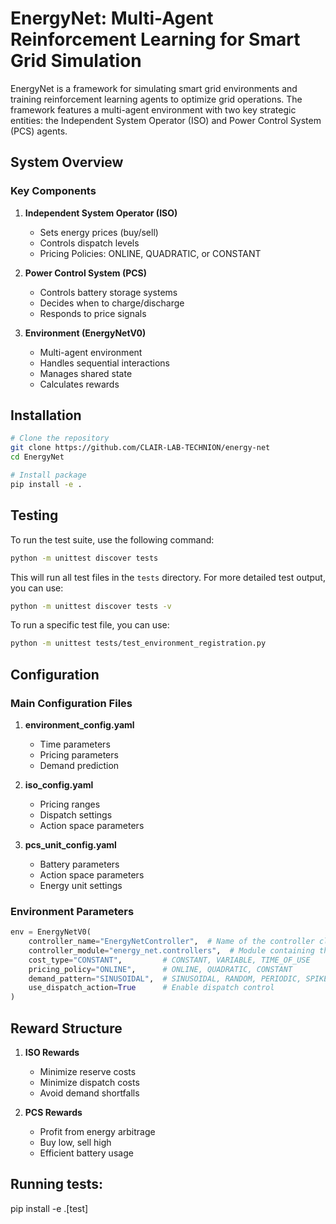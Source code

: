 # EnergyNet: Multi-Agent Reinforcement Learning for Smart Grid Simulation

EnergyNet is a framework for simulating smart grid environments and training reinforcement learning agents to optimize grid operations. The framework features a multi-agent environment with two key strategic entities: the Independent System Operator (ISO) and Power Control System (PCS) agents.

## System Overview

### Key Components

1. **Independent System Operator (ISO)**
   - Sets energy prices (buy/sell)
   - Controls dispatch levels
   - Pricing Policies: ONLINE, QUADRATIC, or CONSTANT

2. **Power Control System (PCS)**
   - Controls battery storage systems
   - Decides when to charge/discharge
   - Responds to price signals

3. **Environment (EnergyNetV0)**
   - Multi-agent environment
   - Handles sequential interactions
   - Manages shared state
   - Calculates rewards

## Installation

```bash
# Clone the repository
git clone https://github.com/CLAIR-LAB-TECHNION/energy-net
cd EnergyNet

# Install package
pip install -e .
```

## Testing

To run the test suite, use the following command:

```bash
python -m unittest discover tests
```

This will run all test files in the `tests` directory. For more detailed test output, you can use:

```bash
python -m unittest discover tests -v
```

To run a specific test file, you can use:

```bash
python -m unittest tests/test_environment_registration.py
```

## Configuration

### Main Configuration Files

1. **environment_config.yaml**
   - Time parameters
   - Pricing parameters
   - Demand prediction

2. **iso_config.yaml**
   - Pricing ranges
   - Dispatch settings
   - Action space parameters

3. **pcs_unit_config.yaml**
   - Battery parameters
   - Action space parameters
   - Energy unit settings

### Environment Parameters

```python
env = EnergyNetV0(
    controller_name="EnergyNetController",  # Name of the controller class
    controller_module="energy_net.controllers",  # Module containing the controller
    cost_type="CONSTANT",         # CONSTANT, VARIABLE, TIME_OF_USE
    pricing_policy="ONLINE",      # ONLINE, QUADRATIC, CONSTANT
    demand_pattern="SINUSOIDAL",  # SINUSOIDAL, RANDOM, PERIODIC, SPIKES
    use_dispatch_action=True      # Enable dispatch control
)
```

## Reward Structure

1. **ISO Rewards**
   - Minimize reserve costs
   - Minimize dispatch costs
   - Avoid demand shortfalls

2. **PCS Rewards**
   - Profit from energy arbitrage
   - Buy low, sell high
   - Efficient battery usage




## Running tests:
pip install -e .[test] 
